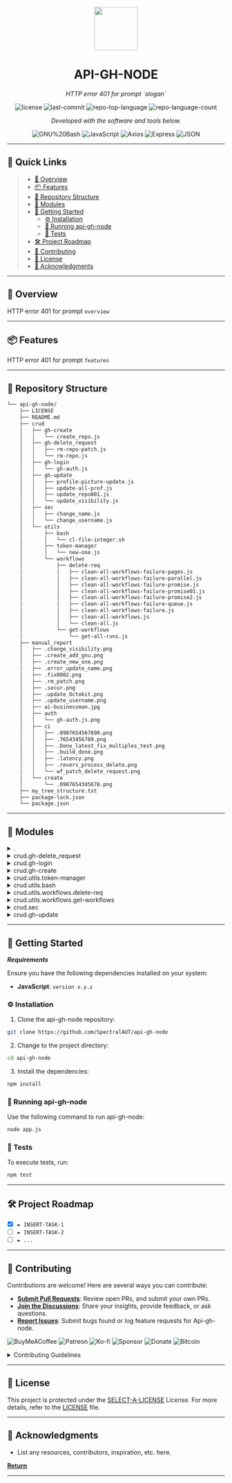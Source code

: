 <p align="center">
  <img src="https://img.icons8.com/external-tal-revivo-duo-tal-revivo/100/external-markdown-a-lightweight-markup-language-with-plain-text-formatting-syntax-logo-duo-tal-revivo.png" width="100" />
</p>
<p align="center">
    <h1 align="center">API-GH-NODE</h1>
</p>
<p align="center">
    <em>HTTP error 401 for prompt `slogan`</em>
</p>
<p align="center">
	<img src="https://img.shields.io/github/license/SpectralAUT/api-gh-node?style=flat&color=0080ff" alt="license">
	<img src="https://img.shields.io/github/last-commit/SpectralAUT/api-gh-node?style=flat&logo=git&logoColor=white&color=0080ff" alt="last-commit">
	<img src="https://img.shields.io/github/languages/top/SpectralAUT/api-gh-node?style=flat&color=0080ff" alt="repo-top-language">
	<img src="https://img.shields.io/github/languages/count/SpectralAUT/api-gh-node?style=flat&color=0080ff" alt="repo-language-count">
<p>
<p align="center">
		<em>Developed with the software and tools below.</em>
</p>
<p align="center">
	<img src="https://img.shields.io/badge/GNU%20Bash-4EAA25.svg?style=flat&logo=GNU-Bash&logoColor=white" alt="GNU%20Bash">
	<img src="https://img.shields.io/badge/JavaScript-F7DF1E.svg?style=flat&logo=JavaScript&logoColor=black" alt="JavaScript">
	<img src="https://img.shields.io/badge/Axios-5A29E4.svg?style=flat&logo=Axios&logoColor=white" alt="Axios">
	<img src="https://img.shields.io/badge/Express-000000.svg?style=flat&logo=Express&logoColor=white" alt="Express">
	<img src="https://img.shields.io/badge/JSON-000000.svg?style=flat&logo=JSON&logoColor=white" alt="JSON">
</p>
<hr>

## 🔗 Quick Links

> - [📍 Overview](#-overview)
> - [📦 Features](#-features)
> - [📂 Repository Structure](#-repository-structure)
> - [🧩 Modules](#-modules)
> - [🚀 Getting Started](#-getting-started)
>   - [⚙️ Installation](#️-installation)
>   - [🤖 Running api-gh-node](#-running-api-gh-node)
>   - [🧪 Tests](#-tests)
> - [🛠 Project Roadmap](#-project-roadmap)
> - [🤝 Contributing](#-contributing)
> - [📄 License](#-license)
> - [👏 Acknowledgments](#-acknowledgments)

---

## 📍 Overview

HTTP error 401 for prompt `overview`

---

## 📦 Features

HTTP error 401 for prompt `features`

---

## 📂 Repository Structure

```sh
└── api-gh-node/
    ├── LICENSE
    ├── README.md
    ├── crud
    │   ├── gh-create
    │   │   └── create_repo.js
    │   ├── gh-delete_request
    │   │   ├── rm-repo-patch.js
    │   │   └── rm-repo.js
    │   ├── gh-login
    │   │   └── gh-auth.js
    │   ├── gh-update
    │   │   ├── profile-picture-update.js
    │   │   ├── update-all-prof.js
    │   │   ├── update_repo001.js
    │   │   └── update_visibility.js
    │   ├── sec
    │   │   ├── change_name.js
    │   │   └── change_username.js
    │   └── utils
    │       ├── bash
    │       │   └── cl-file-integer.sh
    │       ├── token-manager
    │       │   └── new-one.js
    │       └── workflows
    │           ├── delete-req
    │           │   ├── clean-all-workflows-failure-pages.js
    │           │   ├── clean-all-workflows-failure-parallel.js
    │           │   ├── clean-all-workflows-failure-promise.js
    │           │   ├── clean-all-workflows-failure-promise01.js
    │           │   ├── clean-all-workflows-failure-promise2.js
    │           │   ├── clean-all-workflows-failure-queue.js
    │           │   ├── clean-all-workflows-failure.js
    │           │   ├── clean-all-workflows.js
    │           │   └── clean-all.js
    │           └── get-workflows
    │               └── get-all-runs.js
    ├── manual_report
    │   ├── .change_visibility.png
    │   ├── .create_add_gnu.png
    │   ├── .create_new_one.png
    │   ├── .error_update_name.png
    │   ├── .fix0002.png
    │   ├── .rm_patch.png
    │   ├── .secur.png
    │   ├── .update_Octokit.png
    │   ├── .update_username.png
    │   ├── ai-businessman.jpg
    │   ├── auth
    │   │   └── gh-auth.js.png
    │   ├── ci
    │   │   ├── .0987654567890.png
    │   │   ├── .76543456789.png
    │   │   ├── .Done_latest_fix_multiples_test.png
    │   │   ├── .build_done.png
    │   │   ├── .latency.png
    │   │   ├── .revers_process_delete.png
    │   │   └── wf_patch_delete_request.png
    │   └── create
    │       └── .0987654345678.png
    ├── my_tree_structure.txt
    ├── package-lock.json
    └── package.json
```

---

## 🧩 Modules

<details closed><summary>.</summary>

| File                                                                                                  | Summary                                           |
| ---                                                                                                   | ---                                               |
| [package.json](https://github.com/SpectralAUT/api-gh-node/blob/master/package.json)                   | HTTP error 401 for prompt `package.json`          |
| [my_tree_structure.txt](https://github.com/SpectralAUT/api-gh-node/blob/master/my_tree_structure.txt) | HTTP error 401 for prompt `my_tree_structure.txt` |
| [package-lock.json](https://github.com/SpectralAUT/api-gh-node/blob/master/package-lock.json)         | HTTP error 401 for prompt `package-lock.json`     |

</details>

<details closed><summary>crud.gh-delete_request</summary>

| File                                                                                                               | Summary                                                             |
| ---                                                                                                                | ---                                                                 |
| [rm-repo.js](https://github.com/SpectralAUT/api-gh-node/blob/master/crud/gh-delete_request/rm-repo.js)             | HTTP error 401 for prompt `crud/gh-delete_request/rm-repo.js`       |
| [rm-repo-patch.js](https://github.com/SpectralAUT/api-gh-node/blob/master/crud/gh-delete_request/rm-repo-patch.js) | HTTP error 401 for prompt `crud/gh-delete_request/rm-repo-patch.js` |

</details>

<details closed><summary>crud.gh-login</summary>

| File                                                                                          | Summary                                              |
| ---                                                                                           | ---                                                  |
| [gh-auth.js](https://github.com/SpectralAUT/api-gh-node/blob/master/crud/gh-login/gh-auth.js) | HTTP error 401 for prompt `crud/gh-login/gh-auth.js` |

</details>

<details closed><summary>crud.gh-create</summary>

| File                                                                                                   | Summary                                                   |
| ---                                                                                                    | ---                                                       |
| [create_repo.js](https://github.com/SpectralAUT/api-gh-node/blob/master/crud/gh-create/create_repo.js) | HTTP error 401 for prompt `crud/gh-create/create_repo.js` |

</details>

<details closed><summary>crud.utils.token-manager</summary>

| File                                                                                                     | Summary                                                         |
| ---                                                                                                      | ---                                                             |
| [new-one.js](https://github.com/SpectralAUT/api-gh-node/blob/master/crud/utils/token-manager/new-one.js) | HTTP error 401 for prompt `crud/utils/token-manager/new-one.js` |

</details>

<details closed><summary>crud.utils.bash</summary>

| File                                                                                                            | Summary                                                        |
| ---                                                                                                             | ---                                                            |
| [cl-file-integer.sh](https://github.com/SpectralAUT/api-gh-node/blob/master/crud/utils/bash/cl-file-integer.sh) | HTTP error 401 for prompt `crud/utils/bash/cl-file-integer.sh` |

</details>

<details closed><summary>crud.utils.workflows.delete-req</summary>

| File                                                                                                                                                                        | Summary                                                                                              |
| ---                                                                                                                                                                         | ---                                                                                                  |
| [clean-all.js](https://github.com/SpectralAUT/api-gh-node/blob/master/crud/utils/workflows/delete-req/clean-all.js)                                                         | HTTP error 401 for prompt `crud/utils/workflows/delete-req/clean-all.js`                             |
| [clean-all-workflows-failure-promise2.js](https://github.com/SpectralAUT/api-gh-node/blob/master/crud/utils/workflows/delete-req/clean-all-workflows-failure-promise2.js)   | HTTP error 401 for prompt `crud/utils/workflows/delete-req/clean-all-workflows-failure-promise2.js`  |
| [clean-all-workflows-failure.js](https://github.com/SpectralAUT/api-gh-node/blob/master/crud/utils/workflows/delete-req/clean-all-workflows-failure.js)                     | HTTP error 401 for prompt `crud/utils/workflows/delete-req/clean-all-workflows-failure.js`           |
| [clean-all-workflows-failure-parallel.js](https://github.com/SpectralAUT/api-gh-node/blob/master/crud/utils/workflows/delete-req/clean-all-workflows-failure-parallel.js)   | HTTP error 401 for prompt `crud/utils/workflows/delete-req/clean-all-workflows-failure-parallel.js`  |
| [clean-all-workflows-failure-pages.js](https://github.com/SpectralAUT/api-gh-node/blob/master/crud/utils/workflows/delete-req/clean-all-workflows-failure-pages.js)         | HTTP error 401 for prompt `crud/utils/workflows/delete-req/clean-all-workflows-failure-pages.js`     |
| [clean-all-workflows-failure-promise.js](https://github.com/SpectralAUT/api-gh-node/blob/master/crud/utils/workflows/delete-req/clean-all-workflows-failure-promise.js)     | HTTP error 401 for prompt `crud/utils/workflows/delete-req/clean-all-workflows-failure-promise.js`   |
| [clean-all-workflows.js](https://github.com/SpectralAUT/api-gh-node/blob/master/crud/utils/workflows/delete-req/clean-all-workflows.js)                                     | HTTP error 401 for prompt `crud/utils/workflows/delete-req/clean-all-workflows.js`                   |
| [clean-all-workflows-failure-promise01.js](https://github.com/SpectralAUT/api-gh-node/blob/master/crud/utils/workflows/delete-req/clean-all-workflows-failure-promise01.js) | HTTP error 401 for prompt `crud/utils/workflows/delete-req/clean-all-workflows-failure-promise01.js` |
| [clean-all-workflows-failure-queue.js](https://github.com/SpectralAUT/api-gh-node/blob/master/crud/utils/workflows/delete-req/clean-all-workflows-failure-queue.js)         | HTTP error 401 for prompt `crud/utils/workflows/delete-req/clean-all-workflows-failure-queue.js`     |

</details>

<details closed><summary>crud.utils.workflows.get-workflows</summary>

| File                                                                                                                         | Summary                                                                        |
| ---                                                                                                                          | ---                                                                            |
| [get-all-runs.js](https://github.com/SpectralAUT/api-gh-node/blob/master/crud/utils/workflows/get-workflows/get-all-runs.js) | HTTP error 401 for prompt `crud/utils/workflows/get-workflows/get-all-runs.js` |

</details>

<details closed><summary>crud.sec</summary>

| File                                                                                                     | Summary                                                 |
| ---                                                                                                      | ---                                                     |
| [change_username.js](https://github.com/SpectralAUT/api-gh-node/blob/master/crud/sec/change_username.js) | HTTP error 401 for prompt `crud/sec/change_username.js` |
| [change_name.js](https://github.com/SpectralAUT/api-gh-node/blob/master/crud/sec/change_name.js)         | HTTP error 401 for prompt `crud/sec/change_name.js`     |

</details>

<details closed><summary>crud.gh-update</summary>

| File                                                                                                                         | Summary                                                              |
| ---                                                                                                                          | ---                                                                  |
| [update_visibility.js](https://github.com/SpectralAUT/api-gh-node/blob/master/crud/gh-update/update_visibility.js)           | HTTP error 401 for prompt `crud/gh-update/update_visibility.js`      |
| [profile-picture-update.js](https://github.com/SpectralAUT/api-gh-node/blob/master/crud/gh-update/profile-picture-update.js) | HTTP error 401 for prompt `crud/gh-update/profile-picture-update.js` |
| [update_repo001.js](https://github.com/SpectralAUT/api-gh-node/blob/master/crud/gh-update/update_repo001.js)                 | HTTP error 401 for prompt `crud/gh-update/update_repo001.js`         |
| [update-all-prof.js](https://github.com/SpectralAUT/api-gh-node/blob/master/crud/gh-update/update-all-prof.js)               | HTTP error 401 for prompt `crud/gh-update/update-all-prof.js`        |

</details>

---

## 🚀 Getting Started

***Requirements***

Ensure you have the following dependencies installed on your system:

* **JavaScript**: `version x.y.z`

### ⚙️ Installation

1. Clone the api-gh-node repository:

```sh
git clone https://github.com/SpectralAUT/api-gh-node
```

2. Change to the project directory:

```sh
cd api-gh-node
```

3. Install the dependencies:

```sh
npm install
```

### 🤖 Running api-gh-node

Use the following command to run api-gh-node:

```sh
node app.js
```

### 🧪 Tests

To execute tests, run:

```sh
npm test
```

---

## 🛠 Project Roadmap

- [X] `► INSERT-TASK-1`
- [ ] `► INSERT-TASK-2`
- [ ] `► ...`

---

## 🤝 Contributing

Contributions are welcome! Here are several ways you can contribute:

- **[Submit Pull Requests](https://github.com/SpectralAUT/api-gh-node/blob/main/CONTRIBUTING.md)**: Review open PRs, and submit your own PRs.
- **[Join the Discussions](https://github.com/SpectralAUT/api-gh-node/discussions)**: Share your insights, provide feedback, or ask questions.
- **[Report Issues](https://github.com/SpectralAUT/api-gh-node/issues)**: Submit bugs found or log feature requests for Api-gh-node.

![BuyMeACoffee](https://img.shields.io/badge/Buy%20Me%20a%20Coffee-ffdd00?style=for-the-badge&logo=buy-me-a-coffee&logoColor=black)
![Patreon](https://img.shields.io/badge/Patreon-F96854?style=for-the-badge&logo=patreon&logoColor=white)
![Ko-fi](https://img.shields.io/badge/Ko--fi-FF5E5B?style=for-the-badge&logo=ko-fi&logoColor=white)
![Sponsor](https://img.shields.io/badge/Sponsor-8a2be2?style=for-the-badge&logo=github-sponsors&logoColor=white)
![Donate](https://img.shields.io/badge/Donate-ff69b4?style=for-the-badge&logo=donate&logoColor=white)
![Bitcoin](https://img.shields.io/badge/Bitcoin-ff9900?style=for-the-badge&logo=bitcoin&logoColor=white)



<details closed>
    <summary>Contributing Guidelines</summary>

1. **Fork the Repository**: Start by forking the project repository to your GitHub account.
2. **Clone Locally**: Clone the forked repository to your local machine using a Git client.
   ```sh
   git clone https://github.com/SpectralAUT/api-gh-node
   ```
3. **Create a New Branch**: Always work on a new branch, giving it a descriptive name.
   ```sh
   git checkout -b new-feature-x
   ```
4. **Make Your Changes**: Develop and test your changes locally.
5. **Commit Your Changes**: Commit with a clear message describing your updates.
   ```sh
   git commit -m 'Implemented new feature x.'
   ```
6. **Push to GitHub**: Push the changes to your forked repository.
   ```sh
   git push origin new-feature-x
   ```
7. **Submit a Pull Request**: Create a PR against the original project repository. Clearly describe the changes and their motivations.

Once your PR is reviewed and approved, it will be merged into the main branch.

</details>

---

## 📄 License

This project is protected under the [SELECT-A-LICENSE](https://choosealicense.com/licenses) License. For more details, refer to the [LICENSE](https://choosealicense.com/licenses/) file.

---

## 👏 Acknowledgments

- List any resources, contributors, inspiration, etc. here.

[**Return**](#-quick-links)

---
